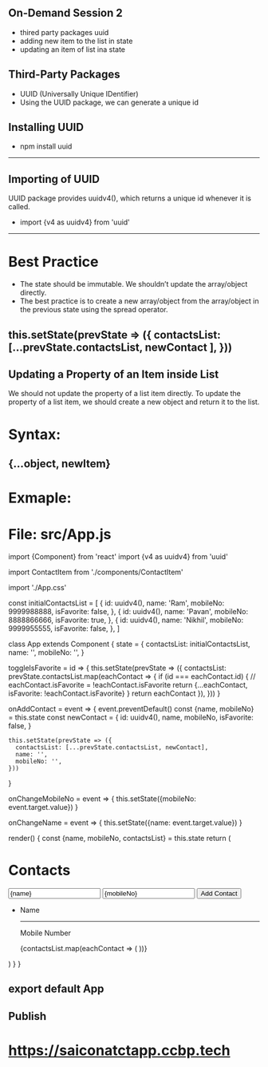 ## On-Demand Session 2

* thired party packages uuid
* adding new item to the list in state
* updating an item of list ina state

## Third-Party Packages
* UUID (Universally Unique IDentifier)
* Using the UUID package, we can generate a unique id

## Installing UUID

* npm install uuid
------------------------------------------------------------------------
## Importing of UUID

UUID package provides uuidv4(), which returns a unique id whenever it is called.

* import {v4 as uuidv4} from 'uuid'
-----------------------------------------------------------------------

# Best Practice

* The state should be immutable. We shouldn’t update the array/object directly.
* The best practice is to create a new array/object from the array/object in the previous state using the spread operator.

this.setState(prevState => ({
  contactsList: [...prevState.contactsList, newContact ],
}))
------------------------------------------------------------------------

##  Updating a Property of an Item inside List

We should not update the property of a list item directly. To update the property of a list item, we should create a new object and return it to the list.

# Syntax:

{...object, newItem}
------------------------------------------------------------------------

# Exmaple:

# File: src/App.js

import {Component} from 'react'
import {v4 as uuidv4} from 'uuid'

import ContactItem from './components/ContactItem'

import './App.css'

const initialContactsList = [
  {
    id: uuidv4(),
    name: 'Ram',
    mobileNo: 9999988888,
    isFavorite: false,
  },
  {
    id: uuidv4(),
    name: 'Pavan',
    mobileNo: 8888866666,
    isFavorite: true,
  },
  {
    id: uuidv4(),
    name: 'Nikhil',
    mobileNo: 9999955555,
    isFavorite: false,
  },
]

class App extends Component {
  state = {
    contactsList: initialContactsList,
    name: '',
    mobileNo: '',
  }

  toggleIsFavorite = id => {
    this.setState(prevState => ({
      contactsList: prevState.contactsList.map(eachContact => {
        if (id === eachContact.id) {
          //   eachContact.isFavorite = !eachContact.isFavorite
          return {...eachContact, isFavorite: !eachContact.isFavorite}
        }
        return eachContact
      }),
    }))
  }

  onAddContact = event => {
    event.preventDefault()
    const {name, mobileNo} = this.state
    const newContact = {
      id: uuidv4(),
      name,
      mobileNo,
      isFavorite: false,
    }

    this.setState(prevState => ({
      contactsList: [...prevState.contactsList, newContact],
      name: '',
      mobileNo: '',
    }))
  }

  onChangeMobileNo = event => {
    this.setState({mobileNo: event.target.value})
  }

  onChangeName = event => {
    this.setState({name: event.target.value})
  }

  render() {
    const {name, mobileNo, contactsList} = this.state
    return (
      <div className="app-container">
        <div className="responsive-container">
          <h1 className="heading">Contacts</h1>
          <form className="contact-form-container" onSubmit={this.onAddContact}>
            <input
              value={name}
              onChange={this.onChangeName}
              className="input"
              placeholder="Name"
            />
            <input
              className="input"
              value={mobileNo}
              onChange={this.onChangeMobileNo}
              placeholder="Mobile Number"
            />
            <button type="submit" className="button">
              Add Contact
            </button>
          </form>
          <ul className="contacts-table">
            <li className="table-header">
              <p className="table-header-cell name-column">Name</p>
              <hr className="separator" />
              <p className="table-header-cell">Mobile Number</p>
            </li>
            {contactsList.map(eachContact => (
              <ContactItem
                key={eachContact.id}
                contactDetails={eachContact}
                toggleIsFavorite={this.toggleIsFavorite}
              />
            ))}
          </ul>
        </div>
      </div>
    )
  }
}

export default App
------------------------------------------------------------------------

## Publish 

# https://saiconatctapp.ccbp.tech

